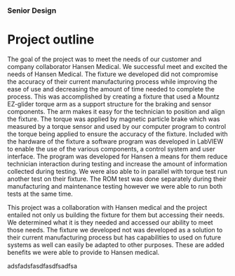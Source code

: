 ### Senior Design

# Project outline
The goal of the project was to meet the needs of our customer and company collaborator Hansen Medical. We successful meet and excited the needs of Hansen Medical. The fixture we developed did not compromise the accuracy of their current manufacturing process while improving the ease of use and decreasing the amount of time needed to complete the process. This was accomplished by creating a fixture that used a Mountz EZ-glider torque arm as a support structure for the braking and sensor components. The arm makes it easy for the technician to position and align the fixture. The torque was applied by magnetic particle brake which was measured by a torque sensor and used by our computer program to control the torque being applied to ensure the accuracy of the fixture. Included with the hardware of the fixture a software program was developed in LabVIEW to enable the use of the various components, a control system and user interface. The program was developed for Hansen a means for them reduce technician interaction during testing and increase the amount of information collected during testing. We were also able to in parallel with torque test run another test on their fixture. The ROM test was done separately during their manufacturing and maintenance testing however we were able to run both tests at the same time.

This project was a collaboration with Hansen medical and the project entailed not only us building the fixture for them but accessing their needs. We determined what it is they needed and accessed our ability to meet those needs. The fixture we developed not was developed as a solution to their current manufacturing process but has capabilities to used on future systems as well can easily be adapted to other purposes. These are added benefits we were able to provide to Hansen medical. 

<div id="" style="overflow-y: scroll; height:400px;">
adsfadsfasdfasdfsadfsa
 </div>
